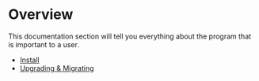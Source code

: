 # Overview
This documentation section will tell you everything about the program that is important to a user.

- [Install](install.md)
- [Upgrading & Migrating](upgrading.md)
